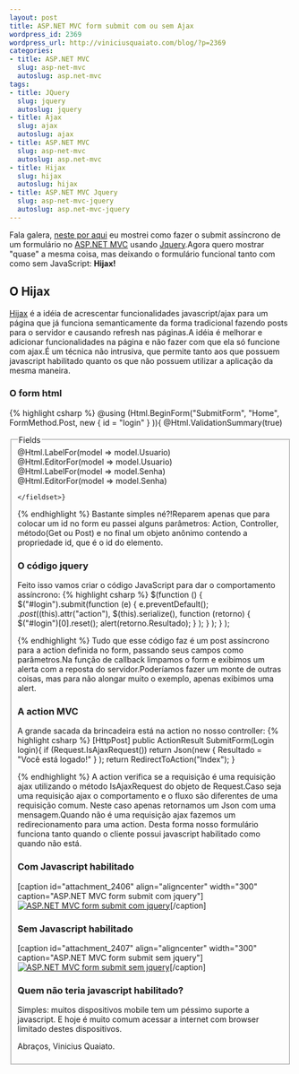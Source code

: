 ```yaml
--- 
layout: post
title: ASP.NET MVC form submit com ou sem Ajax
wordpress_id: 2369
wordpress_url: http://viniciusquaiato.com/blog/?p=2369
categories: 
- title: ASP.NET MVC
  slug: asp-net-mvc
  autoslug: asp.net-mvc
tags: 
- title: JQuery
  slug: jquery
  autoslug: jquery
- title: Ajax
  slug: ajax
  autoslug: ajax
- title: ASP.NET MVC
  slug: asp-net-mvc
  autoslug: asp.net-mvc
- title: Hijax
  slug: hijax
  autoslug: hijax
- title: ASP.NET MVC Jquery
  slug: asp-net-mvc-jquery
  autoslug: asp.net-mvc-jquery
---
```

Fala galera, [neste por aqui](http://viniciusquaiato.com/blog/asp-net-mvc-jquery-submit-form-assincrono/) eu mostrei como fazer o submit assíncrono de um formulário no [ASP.NET MVC](http://asp.net/mvc) usando [Jquery](http://jquery.com).Agora quero mostrar "quase" a mesma coisa, mas deixando o formulário funcional tanto com como sem JavaScript: **Hijax!**

## O Hijax
[Hijax](http://domscripting.com/presentations/xtech2006/) é a idéia de acrescentar funcionalidades javascript/ajax para um página que já funciona semanticamente da forma tradicional fazendo posts para o servidor e causando refresh nas páginas.A idéia é melhorar e adicionar funcionalidades na página e não fazer com que ela só funcione com ajax.É um técnica não intrusiva, que permite tanto aos que possuem javascript habilitado quanto os que não possuem utilizar a aplicação da mesma maneira.

### O form html

{% highlight csharp %}
@using (Html.BeginForm("SubmitForm", "Home", FormMethod.Post, new { id = "login" }
)){    @Html.ValidationSummary(true)    <fieldset>        <legend>Fields</legend>        <div class="editor-label">            @Html.LabelFor(model => model.Usuario)        </div>        <div class="editor-field">            @Html.EditorFor(model => model.Usuario)        </div>        <div class="editor-label">            @Html.LabelFor(model => model.Senha)        </div>        <div class="editor-field">            @Html.EditorFor(model => model.Senha)        </div>        
                    
    </fieldset>}

{% endhighlight %}
Bastante simples né?!Reparem apenas que para colocar um id no form eu passei alguns parâmetros: Action, Controller, método(Get ou Post) e no final um objeto anônimo contendo a propriedade id, que é o id do elemento.

### O código jquery
Feito isso vamos criar o código JavaScript para dar o comportamento assíncrono:
{% highlight csharp %}
$(function () {    $("#login").submit(function (e) {        e.preventDefault();
    $.post($(this).attr("action"), $(this).serialize(), function (retorno) {            $("#login")[0].reset();
    alert(retorno.Resultado);
    }
);
    }
);
    }
);
    
{% endhighlight %}
Tudo que esse código faz é um post assíncrono para a action definida no form, passando seus campos como parâmetros.Na função de callback limpamos o form e exibimos um alerta com a reposta do servidor.Poderíamos fazer um monte de outras coisas, mas para não alongar muito o exemplo, apenas exibimos uma alert.

### A action MVC
A grande sacada da brincadeira está na action no nosso controller:
{% highlight csharp %}
[HttpPost]
public ActionResult SubmitForm(Login login){    if (Request.IsAjaxRequest())        return Json(new { Resultado = "Você está logado!" }
);
    return RedirectToAction("Index");
    }

{% endhighlight %}
A action verifica se a requisição é uma requisição ajax utilizando o método IsAjaxRequest do objeto de Request.Caso seja uma requisição ajax o comportamento e o fluxo são diferentes de uma requisição comum. Neste caso apenas retornamos um Json com uma mensagem.Quando não é uma requisição ajax fazemos um redirecionamento para uma action. Desta forma nosso formulário funciona tanto quando o cliente possui javascript habilitado como quando não está.

### Com Javascript habilitado
[caption id="attachment_2406" align="aligncenter" width="300" caption="ASP.NET MVC form submit com jquery"][![ASP.NET MVC form submit com jquery](http://viniciusquaiato.com/blog/wp-content/uploads/2010/12/com-jquery-300x189.png "ASP.NET MVC form submit com jquery")](http://viniciusquaiato.com/blog/wp-content/uploads/2010/12/com-jquery.png)[/caption]

### Sem Javascript habilitado
[caption id="attachment_2407" align="aligncenter" width="300" caption="ASP.NET MVC form submit sem jquery"][![ASP.NET MVC form submit sem jquery](http://viniciusquaiato.com/blog/wp-content/uploads/2010/12/sem-jquery-300x190.png "ASP.NET MVC form submit sem jquery")](http://viniciusquaiato.com/blog/wp-content/uploads/2010/12/sem-jquery.png)[/caption]

### Quem não teria javascript habilitado?
Simples: muitos dispositivos mobile tem um péssimo suporte a javascript. E hoje é muito comum acessar a internet com browser limitado destes dispositivos.

Abraços,
Vinicius Quaiato.
